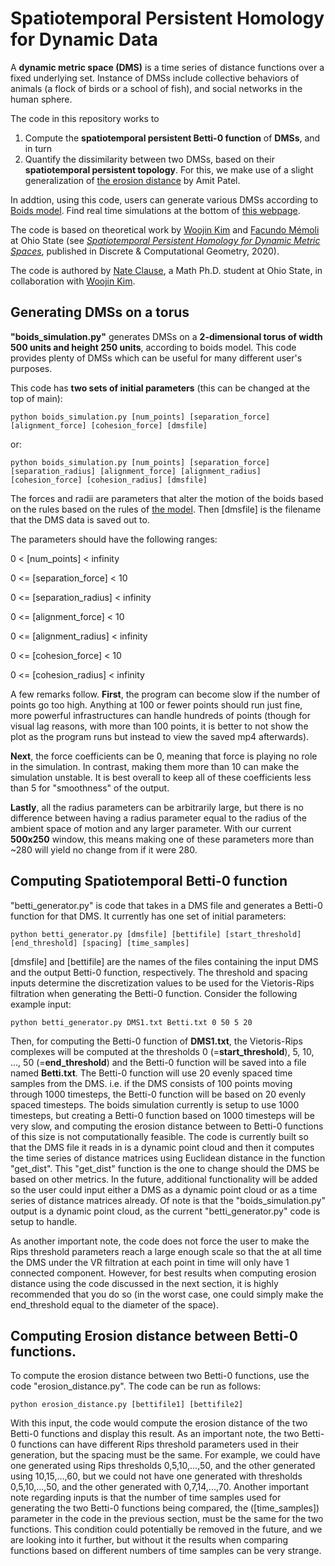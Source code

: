 # Spatiotemporal Persistent Homology for Dynamic Data

A **dynamic metric space (DMS)** is a time series of distance functions over a fixed underlying set. Instance of DMSs include collective behaviors of animals (a flock of birds or a school of fish), and social networks in the human sphere.

The code in this repository works to 
1. Compute the **spatiotemporal persistent Betti-0 function** of **DMSs**, and in turn
2. Quantify the dissimilarity between two DMSs, based on their **spatiotemporal persistent topology**. For this, we make use of a slight generalization of [the erosion distance](https://link.springer.com/article/10.1007/s41468-018-0012-6) by Amit Patel.

In addtion, using this code, users can generate various DMSs according to [Boids model](https://en.wikipedia.org/wiki/Boids). Find real time simulations at the bottom of [this webpage](https://research.math.osu.edu/networks/formigrams/).

<!--This code fill out the computational pipeline of taking in a dynamic metric space (DMS) generating a spatiotemporal Betti-0 function for it, and then compute erosion distance between these Betti-0 functions.--> 
The code is based on theoretical work by [Woojin Kim](https://wj-kim.com) and [Facundo Mémoli](https://people.math.osu.edu/memolitechera.1/) at Ohio State (see [*Spatiotemporal Persistent Homology for Dynamic Metric Spaces*](https://link.springer.com/article/10.1007/s00454-019-00168-w), published in Discrete & Computational Geometry, 2020).

<!--. The details can be found in the paper: [*Spatiotemporal Persistent Homology for Dynamic Metric Spaces*](https://link.springer.com/article/10.1007/s00454-019-00168-w), published in Discrete & Computational Geometry, 2020.-->
The code is authored by [Nate Clause](https://math.osu.edu/people/clause.15), a Math Ph.D. student at Ohio State, in collaboration with [Woojin Kim](https://wj-kim.com).

## Generating DMSs on a torus
**"boids_simulation.py"** generates DMSs on a **2-dimensional torus of width 500 units and height 250 units**, according to boids model. This code provides plenty of DMSs which can be useful for many different user's purposes.
<!--This code is added to give the user an example of how to generate DMS, as well as to have easily-made DMS available to test with the other codes.
-->
This code has **two sets of initial parameters** (this can be changed at the top of main):

```
python boids_simulation.py [num_points] [separation_force] [alignment_force] [cohesion_force] [dmsfile]
```

or:

```
python boids_simulation.py [num_points] [separation_force] [separation_radius] [alignment_force] [alignment_radius] [cohesion_force] [cohesion_radius] [dmsfile]
```

The forces and radii are parameters that alter the motion of the boids based on the rules based on the rules of [the model](https://en.wikipedia.org/wiki/Boids). Then [dmsfile] is the filename that the DMS data is saved out to.

The parameters should have the following ranges:

0 < [num_points] < infinity

0 <= [separation_force] < 10

0 <= [separation_radius] < infinity

0 <= [alignment_force] < 10

0 <= [alignment_radius] < infinity

0 <= [cohesion_force] < 10

0 <= [cohesion_radius] < infinity

A few remarks follow. **First**, the program can become slow if the number of points go too high. Anything at 100 or fewer points should run just fine, more powerful infrastructures can handle hundreds of points (though for visual lag reasons, with more than 100 points, it is better to not show the plot as the program runs but instead to view the saved mp4 afterwards).
<!--We give a few remarks. First, the number of points is the main factor deciding the runtime, so while we can have arbitrarily many points, the program can become very slow if we let the number of points go too high. Anything at 100 or fewer points should run just fine, more powerful infrastructures can handle hundreds of points (though for visual lag reasons, with more than 100 points, it is better to not show the plot as the program runs but instead to view the saved mp4 afterwards).--> 

**Next**, the force coefficients can be 0, meaning that force is playing no role in the simulation. In contrast, making them more than 10 can make the simulation unstable. It is best overall to keep all of these coefficients less than 5 for "smoothness" of the output.
<!--the force coefficients can be 0, this simply means that force is playing no role in the simulation. Technically, these coefficients could be input arbitrarily large, but making them more than 10 can make the simulation quite unstable. It is best overall to keep all of these coefficients less than 5 for "smoothness" of the output.-->

**Lastly**, all the radius parameters can be arbitrarily large, but there is no difference between having a radius parameter equal to the radius of the ambient space of motion and any larger parameter. With our current **500x250** window, this means making one of these parameters more than ~280 will yield no change from if it were 280. 


## Computing Spatiotemporal Betti-0 function
<!--All of the codes are currently set up to be run from a command line, for example, the current approach to run "betti_generator.py" would be to enter command line or the terminal in a python IDE and write something such as:
```
python betti_generator.py [dmsfile] [bettifile] 40 0 50 5
```
All of these codes have portions at the top of main where the user can change the approach to how these functions are called/executed to another method as desired. Later, code will also be posted that exemplifies a larger-scale version with parallelization for generating Betti-0 functions as well as computing erosion distance between a large number of Betti-0 functions. -->

"betti_generator.py" is code that takes in a DMS file and generates a Betti-0 function for that DMS. It currently has one set of initial parameters:

```
python betti_generator.py [dmsfile] [bettifile] [start_threshold] [end_threshold] [spacing] [time_samples]
```

[dmsfile] and [bettifile] are the names of the files containing the input DMS and the output Betti-0 function, respectively. The threshold and spacing inputs determine the discretization values to be used for the Vietoris-Rips filtration when generating the Betti-0 function. Consider the following example input:

```
python betti_generator.py DMS1.txt Betti.txt 0 50 5 20
```

Then, for computing the Betti-0 function of **DMS1.txt**, the Vietoris-Rips complexes will be computed at the thresholds  0 (=**start_threshold**), 5, 10, ..., 50 (=**end_threshold**) and the Betti-0 function will be saved into a file named **Betti.txt**. The Betti-0 function will use 20 evenly spaced time samples from the DMS. i.e. if the DMS consists of 100 points moving through 1000 timesteps, the Betti-0 function will be based on 20 evenly spaced timesteps. The boids simulation currently is setup to use 1000 timesteps, but creating a Betti-0 function based on 1000 timesteps will be very slow, and computing the erosion distance between to Betti-0 functions of this size is not computationally feasible. The code is currently built so that the DMS file it reads in is a dynamic point cloud and then it computes the time series of distance matrices using Euclidean distance in the function "get_dist". This "get_dist" function is the one to change should the DMS be based on other metrics. In the future, additional functionality will be added so the user could input either a DMS as a dynamic point cloud or as a time series of distance matrices already. Of note is that the "boids_simulation.py" output is a dynamic point cloud, as the current "betti_generator.py" code is setup to handle.

As another important note, the code does not force the user to make the Rips threshold parameters reach a large enough scale so that the at all time the DMS under the VR filtration at each point in time will only have 1 connected component. However, for best results when computing erosion distance using the code discussed in the next section, it is highly recommended that you do so (in the worst case, one could simply make the end_threshold equal to the diameter of the space).

## Computing Erosion distance between Betti-0 functions. 
To compute the erosion distance between two Betti-0 functions, use the code "erosion_distance.py". The code can be run as follows:

```
python erosion_distance.py [bettifile1] [bettifile2] 
```
With this input, the code would compute the erosion distance of the two Betti-0 functions and display this result. As an important note, the two Betti-0 functions can have different Rips threshold parameters used in their generation, but the spacing must be the same. For example, we could have one generated using Rips thresholds 0,5,10,...,50, and the other generated using 10,15,...,60, but we could not have one generated with thresholds 0,5,10,...,50, and the other generated with 0,7,14,...,70. Another important note regarding inputs is that the number of time samples used for generating the two Betti-0 functions being compared, the ([time_samples]) parameter in the code in the previous section, must be the same for the two functions. This condition could potentially be removed in the future, and we are looking into it further, but without it the results when comparing functions based on different numbers of time samples can be very strange. 
